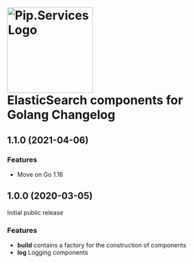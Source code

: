 # <img src="https://uploads-ssl.webflow.com/5ea5d3315186cf5ec60c3ee4/5edf1c94ce4c859f2b188094_logo.svg" alt="Pip.Services Logo" width="200"> <br/> ElasticSearch components for Golang Changelog

## <a name="1.1.0"></a> 1.1.0 (2021-04-06) 

### Features
* Move on Go 1.16

## <a name="1.0.0"></a> 1.0.0 (2020-03-05) 

Initial public release

### Features
* **build** contains a factory for the construction of components
* **log** Logging components